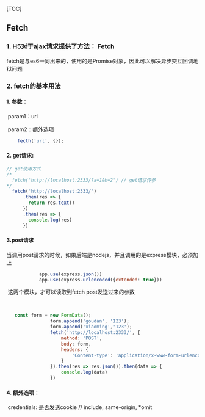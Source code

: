 [TOC]



## Fetch

### 1. H5对于ajax请求提供了方法： Fetch

​	fetch是与es6一同出来的，使用的是Promise对象，因此可以解决异步交互回调地狱问题

### 2. fetch的基本用法

#### 	1. 参数：

​			param1：url

​			param2：额外选项

```javascript
	fecth('url', {});
```

#### 2. get请求:

```javascript
// get使用方式
/*
  fetch('http://localhost:2333/?a=1&b=2') // get请求传参
*/
  fetch('http://localhost:2333/')
      .then(res => {
      	return res.text()
      })
      .then(res => {
      	console.log(res)
      })
```

#### 	3.post请求

​		当调用post请求的时候，如果后端是nodejs，并且调用的是express模块，必须加上

```javascript
            app.use(express.json())
            app.use(express.urlencoded({extended: true}))	
```

​		这两个模块，才可以读取到fetch post发送过来的参数

​	

```javascript
   const form = new FormData();
                form.append('goudan', '123');
                form.append('xiaoming','123');
                fetch('http://localhost:2333/', {
                    method: 'POST',
                    body: form,
                    headers: {
                        'Content-type': 'application/x-www-form-urlencoded'
                    }
                }).then(res => res.json()).then(data => {	
                    console.log(data)
                })
```

#### 	4. 额外选项：

​			credentials: 是否发送cookie  //  include, same-origin, *omit

​			